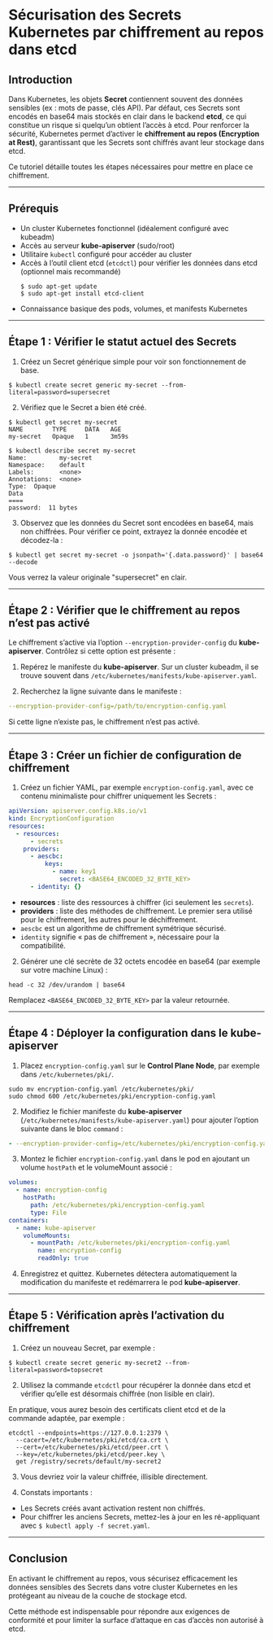 # Sécurisation des Secrets Kubernetes par chiffrement au repos dans etcd

## Introduction

Dans Kubernetes, les objets **Secret** contiennent souvent des données sensibles (ex : mots de passe, clés API). Par défaut, ces Secrets sont encodés en base64 mais stockés en clair dans le backend **etcd**, ce qui constitue un risque si quelqu’un obtient l’accès à etcd. Pour renforcer la sécurité, Kubernetes permet d’activer le **chiffrement au repos (Encryption at Rest)**, garantissant que les Secrets sont chiffrés avant leur stockage dans etcd.

Ce tutoriel détaille toutes les étapes nécessaires pour mettre en place ce chiffrement.

***

## Prérequis

- Un cluster Kubernetes fonctionnel (idéalement configuré avec kubeadm)
- Accès au serveur **kube-apiserver** (sudo/root)
- Utilitaire `kubectl` configuré pour accéder au cluster
- Accès à l’outil client etcd (`etcdctl`) pour vérifier les données dans etcd (optionnel mais recommandé)
    ```
    $ sudo apt-get update
    $ sudo apt-get install etcd-client
    ```
- Connaissance basique des pods, volumes, et manifests Kubernetes

***

## Étape 1 : Vérifier le statut actuel des Secrets

1. Créez un Secret générique simple pour voir son fonctionnement de base.

```
$ kubectl create secret generic my-secret --from-literal=password=supersecret
```

2. Vérifiez que le Secret a bien été créé.

```
$ kubectl get secret my-secret
NAME        TYPE     DATA   AGE
my-secret   Opaque   1      3m59s

$ kubectl describe secret my-secret
Name:         my-secret
Namespace:    default
Labels:       <none>
Annotations:  <none>
Type:  Opaque
Data
====
password:  11 bytes
```

3. Observez que les données du Secret sont encodées en base64, mais non chiffrées. Pour vérifier ce point, extrayez la donnée encodée et décodez-la :

```
$ kubectl get secret my-secret -o jsonpath='{.data.password}' | base64 --decode
```

Vous verrez la valeur originale "supersecret" en clair.

***

## Étape 2 : Vérifier que le chiffrement au repos n’est pas activé

Le chiffrement s’active via l’option `--encryption-provider-config` du **kube-apiserver**. Contrôlez si cette option est présente :

1. Repérez le manifeste du **kube-apiserver**. Sur un cluster kubeadm, il se trouve souvent dans `/etc/kubernetes/manifests/kube-apiserver.yaml`.

2. Recherchez la ligne suivante dans le manifeste :

```yaml
--encryption-provider-config=/path/to/encryption-config.yaml
```

Si cette ligne n’existe pas, le chiffrement n’est pas activé.

***

## Étape 3 : Créer un fichier de configuration de chiffrement

1. Créez un fichier YAML, par exemple `encryption-config.yaml`, avec ce contenu minimaliste pour chiffrer uniquement les Secrets :

```yaml
apiVersion: apiserver.config.k8s.io/v1
kind: EncryptionConfiguration
resources:
  - resources:
      - secrets
    providers:
      - aescbc:
          keys:
            - name: key1
              secret: <BASE64_ENCODED_32_BYTE_KEY>
      - identity: {}
```

- **resources** : liste des ressources à chiffrer (ici seulement les `secrets`).
- **providers** : liste des méthodes de chiffrement. Le premier sera utilisé pour le chiffrement, les autres pour le déchiffrement.
- `aescbc` est un algorithme de chiffrement symétrique sécurisé.
- `identity` signifie « pas de chiffrement », nécessaire pour la compatibilité.

2. Générer une clé secrète de 32 octets encodée en base64 (par exemple sur votre machine Linux) :

```
head -c 32 /dev/urandom | base64
```

Remplacez `<BASE64_ENCODED_32_BYTE_KEY>` par la valeur retournée.

***

## Étape 4 : Déployer la configuration dans le kube-apiserver

1. Placez `encryption-config.yaml` sur le **Control Plane Node**, par exemple dans `/etc/kubernetes/pki/`.

```
sudo mv encryption-config.yaml /etc/kubernetes/pki/
sudo chmod 600 /etc/kubernetes/pki/encryption-config.yaml
```

2. Modifiez le fichier manifeste du **kube-apiserver** (`/etc/kubernetes/manifests/kube-apiserver.yaml`) pour ajouter l’option suivante dans le bloc `command` :

```yaml
- --encryption-provider-config=/etc/kubernetes/pki/encryption-config.yaml
```

3. Montez le fichier `encryption-config.yaml` dans le pod en ajoutant un volume `hostPath` et le volumeMount associé :

```yaml
volumes:
  - name: encryption-config
    hostPath:
      path: /etc/kubernetes/pki/encryption-config.yaml
      type: File
containers:
  - name: kube-apiserver
    volumeMounts:
      - mountPath: /etc/kubernetes/pki/encryption-config.yaml
        name: encryption-config
        readOnly: true
```

4. Enregistrez et quittez. Kubernetes détectera automatiquement la modification du manifeste et redémarrera le pod **kube-apiserver**.

***

## Étape 5 : Vérification après l’activation du chiffrement

1. Créez un nouveau Secret, par exemple :

```
$ kubectl create secret generic my-secret2 --from-literal=password=topsecret
```

2. Utilisez la commande `etcdctl` pour récupérer la donnée dans etcd et vérifier qu’elle est désormais chiffrée (non lisible en clair).

En pratique, vous aurez besoin des certificats client etcd et de la commande adaptée, par exemple :

```
etcdctl --endpoints=https://127.0.0.1:2379 \
  --cacert=/etc/kubernetes/pki/etcd/ca.crt \
  --cert=/etc/kubernetes/pki/etcd/peer.crt \
  --key=/etc/kubernetes/pki/etcd/peer.key \
  get /registry/secrets/default/my-secret2
```

3. Vous devriez voir la valeur chiffrée, illisible directement.

4. Constats importants :
- Les Secrets créés avant activation restent non chiffrés.
- Pour chiffrer les anciens Secrets, mettez-les à jour en les ré-appliquant avec `$ kubectl apply -f secret.yaml`.

***

## Conclusion

En activant le chiffrement au repos, vous sécurisez efficacement les données sensibles des Secrets dans votre cluster Kubernetes en les protégeant au niveau de la couche de stockage etcd.

Cette méthode est indispensable pour répondre aux exigences de conformité et pour limiter la surface d’attaque en cas d’accès non autorisé à etcd.
